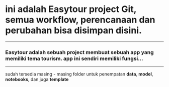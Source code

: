 
# ini adalah Easytour project Git, semua workflow, perencanaan dan perubahan bisa disimpan disini.

***
### Easytour adalah sebuah project membuat sebuah app yang memiliki tema tourism. app ini sendiri memiliki fungsi...
***
sudah tersedia masing - masing folder untuk penempatan **data**, **model**, **notebooks**, dan juga **template**

